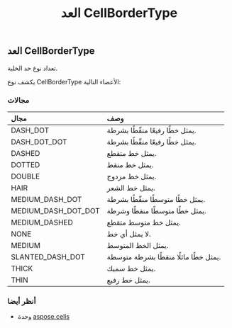 ﻿---
title: العد CellBorderType
second_title: Aspose.Cells for Python via .NET API المراجع
description:
type: docs
weight: 1830
url: /ar/python-net/aspose.cells/cellbordertype/
is_root: false
---
##  العد CellBorderType
تعداد نوع حد الخلية.



يكشف نوع CellBorderType الأعضاء التالية:

###  مجالات
| مجال| وصف|
| :- | :- |
| DASH_DOT | يمثل خطًا رفيعًا منقّطًا بشرطة.|
| DASH_DOT_DOT | يمثل خطًا رفيعًا منقّطًا بشرطة.|
| DASHED | يمثل خط متقطع.|
| DOTTED | يمثل خط منقط.|
| DOUBLE | يمثل خط مزدوج.|
| HAIR | يمثل خط الشعر.|
| MEDIUM_DASH_DOT | يمثل خطًا متوسطًا منقّطًا بشرطة.|
| MEDIUM_DASH_DOT_DOT | يمثل خطًا متوسطًا منقطًا وشرطة.|
| MEDIUM_DASHED | يمثل خط متوسط متقطع.|
| NONE |لا يمثل أي خط.|
| MEDIUM | يمثل الخط المتوسط.|
| SLANTED_DASH_DOT | يمثل خطًا مائلًا منقطًا بشرطة متوسطة.|
| THICK | يمثل خط سميك.|
| THIN | يمثل خط رفيع.|



###  أنظر أيضا
* وحدة [aspose.cells](..)

